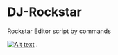 # DJ-Rockstar
Rockstar Editor script by commands

[![Alt text](https://img.youtube.com/vi/z4WVCAX8/0.jpg)](https://www.youtube.com/watch?v=z4WVCAX8)
.
